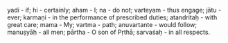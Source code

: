 yadi - if; hi - certainly; aham - I; na - do not; varteyam - thus engage; jātu - ever; karmaṇi - in the performance of prescribed duties; atandritaḥ - with great care; mama - My; vartma - path; anuvartante - would follow; manuṣyāḥ - all men; pārtha - O son of Pṛthā; sarvaśaḥ - in all respects.